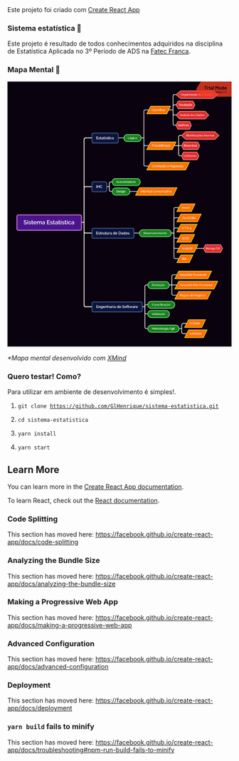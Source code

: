 <div>
    <div>
        Este projeto foi criado com <a href="https://github.com/facebook/create-react-app">Create React App</a>
    </div>
</div>


### Sistema estatística :triangular_ruler: 

Este projeto é resultado de todos conhecimentos adquiridos 
na disciplina de Estatística Aplicada no 3º Período de ADS na [Fatec Franca](https://site.fatecfranca.edu.br/).

### Mapa Mental :game_die:

![Kitten](src/assets/images/mapa_mental.png)

<i>*Mapa mental desenvolvido com [XMind](https://www.xmind.net/)</i>

### Quero testar! Como?

Para utilizar em ambiente de desenvolvimento é simples!.<br />

1) <code>git clone https://github.com/GlHenrique/sistema-estatistica.git</code>

2) <code>cd sistema-estatistica</code>

3) <code>yarn install</code>

4) <code>yarn start</code>



## Learn More

You can learn more in the [Create React App documentation](https://facebook.github.io/create-react-app/docs/getting-started).

To learn React, check out the [React documentation](https://reactjs.org/).

### Code Splitting

This section has moved here: https://facebook.github.io/create-react-app/docs/code-splitting

### Analyzing the Bundle Size

This section has moved here: https://facebook.github.io/create-react-app/docs/analyzing-the-bundle-size

### Making a Progressive Web App

This section has moved here: https://facebook.github.io/create-react-app/docs/making-a-progressive-web-app

### Advanced Configuration

This section has moved here: https://facebook.github.io/create-react-app/docs/advanced-configuration

### Deployment

This section has moved here: https://facebook.github.io/create-react-app/docs/deployment

### `yarn build` fails to minify

This section has moved here: https://facebook.github.io/create-react-app/docs/troubleshooting#npm-run-build-fails-to-minify
